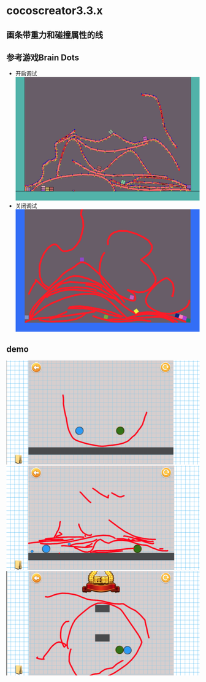 # cocoscreator3.3.x
## 画条带重力和碰撞属性的线
## 参考游戏Brain Dots
- 开启调试
![image](./img/1.png)
- 关闭调试
![image](./img/2.png)

## demo
![image](./img/demo/1.png)
![image](./img/demo/2.png)
![image](./img/demo/3.png)
